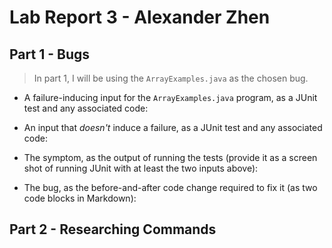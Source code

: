 # Lab Report 3 - Alexander Zhen 

## Part 1 - Bugs
> In part 1, I will be using the `ArrayExamples.java` as the chosen bug. 

* A failure-inducing input for the `ArrayExamples.java` program, as a JUnit test and any associated code:

* An input that *doesn't* induce a failure, as a JUnit test and any associated code:
* The symptom, as the output of running the tests (provide it as a screen shot of running JUnit with at least the two inputs above):
* The bug, as the before-and-after code change required to fix it (as two code blocks in Markdown):


## Part 2 - Researching Commands

